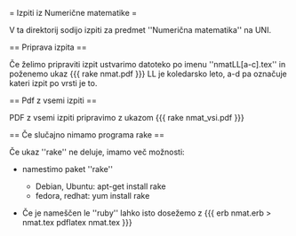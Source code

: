 = Izpiti iz Numerične matematike =

V ta direktorij sodijo izpiti za predmet ''Numerična matematika'' na UNI.

== Priprava izpita ==

Če želimo pripraviti izpit ustvarimo datoteko po imenu ''nmatLL[a-c].tex'' in poženemo ukaz
{{{
    rake nmat.pdf
}}}
LL je koledarsko leto, a-d pa označuje kateri izpit po vrsti je to.

== Pdf z vsemi izpiti ==

PDF z vsemi izpiti pripravimo z ukazom 
{{{
    rake nmat_vsi.pdf
}}}

== Če slučajno nimamo programa rake ==

Če ukaz ''rake'' ne deluje, imamo več možnosti: 

 * namestimo paket ''rake''
   * Debian, Ubuntu: apt-get install rake
   * fedora, redhat: yum install rake

 * Če je nameščen le ''ruby'' lahko isto dosežemo z
{{{
    erb nmat.erb > nmat.tex
    pdflatex nmat.tex
}}}
